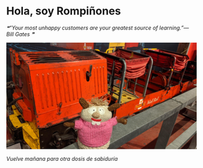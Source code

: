 # Hola, soy Rompiñones

<!--STARTS_HERE_QUOTE_README-->
<i>❝“Your most unhappy customers are your greatest source of learning.”— Bill Gates   ❞</i>
<!--ENDS_HERE_QUOTE_README-->

<!--START_SECTION:update_image-->
![alt text](https://raw.githubusercontent.com/focaalvarez/rompinones/main/.github/images/IMG_20220709_123059.jpg?raw=true)
<!--END_SECTION:update_image-->

*Vuelve mañana para otra dosis de sabiduría*
